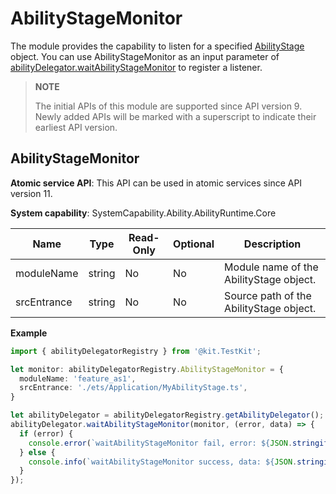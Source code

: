 # AbilityStageMonitor

<!--Kit: Ability Kit-->
<!--Subsystem: Ability-->
<!--Owner: @zexin_c-->
<!--Designer: @li-weifeng2024-->
<!--Tester: @lixueqing513-->
<!--Adviser: @huipeizi-->

The module provides the capability to listen for a specified [AbilityStage](js-apis-app-ability-abilityStage.md) object. You can use AbilityStageMonitor as an input parameter of [abilityDelegator.waitAbilityStageMonitor](../apis-test-kit/js-apis-inner-application-abilityDelegator.md#waitabilitystagemonitor9) to register a listener.

> **NOTE**
> 
> The initial APIs of this module are supported since API version 9. Newly added APIs will be marked with a superscript to indicate their earliest API version. 

## AbilityStageMonitor

**Atomic service API**: This API can be used in atomic services since API version 11.

**System capability**: SystemCapability.Ability.AbilityRuntime.Core

| Name| Type| Read-Only| Optional| Description |
| ---- | ---- | ---- | ---- | ---- |
| moduleName | string | No  | No  | Module name of the AbilityStage object.|
| srcEntrance | string | No  | No  | Source path of the AbilityStage object.|

**Example**
```ts
import { abilityDelegatorRegistry } from '@kit.TestKit';

let monitor: abilityDelegatorRegistry.AbilityStageMonitor = {
  moduleName: 'feature_as1',
  srcEntrance: './ets/Application/MyAbilityStage.ts',
}

let abilityDelegator = abilityDelegatorRegistry.getAbilityDelegator();
abilityDelegator.waitAbilityStageMonitor(monitor, (error, data) => {
  if (error) {
    console.error(`waitAbilityStageMonitor fail, error: ${JSON.stringify(error)}`);
  } else {
    console.info(`waitAbilityStageMonitor success, data: ${JSON.stringify(data)}`);
  }
});
```
